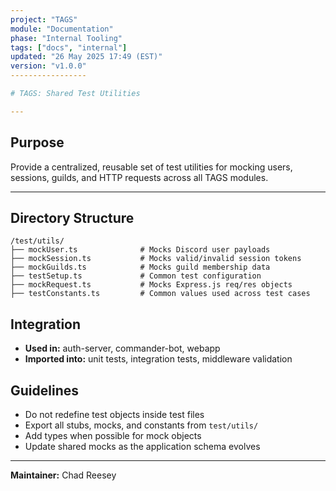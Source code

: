 ```yaml
---
project: "TAGS"
module: "Documentation"
phase: "Internal Tooling"
tags: ["docs", "internal"]
updated: "26 May 2025 17:49 (EST)"
version: "v1.0.0"
-----------------

# TAGS: Shared Test Utilities

---
```


## Purpose

Provide a centralized, reusable set of test utilities for mocking users, sessions, guilds, and HTTP requests across all TAGS modules.

---

## Directory Structure

```makrdown
/test/utils/
├── mockUser.ts              # Mocks Discord user payloads
├── mockSession.ts           # Mocks valid/invalid session tokens
├── mockGuilds.ts            # Mocks guild membership data
├── testSetup.ts             # Common test configuration
├── mockRequest.ts           # Mocks Express.js req/res objects
├── testConstants.ts         # Common values used across test cases
```

## Integration

* **Used in:** auth-server, commander-bot, webapp
* **Imported into:** unit tests, integration tests, middleware validation

## Guidelines

* Do not redefine test objects inside test files
* Export all stubs, mocks, and constants from `test/utils/`
* Add types when possible for mock objects
* Update shared mocks as the application schema evolves

---

**Maintainer:** Chad Reesey
